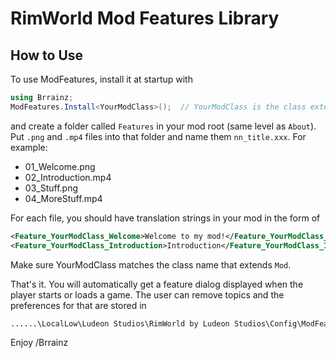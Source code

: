 # RimWorld Mod Features Library

## How to Use

To use ModFeatures, install it at startup with

```cs
using Brrainz;
ModFeatures.Install<YourModClass>();  // YourModClass is the class extending 'Mod'
```

and create a folder called `Features` in your mod root (same level as `About`). Put `.png` and `.mp4` files into that folder and name them `nn_title.xxx`. For example:

- 01_Welcome.png
- 02_Introduction.mp4
- 03_Stuff.png
- 04_MoreStuff.mp4

For each file, you should have translation strings in your mod in the form of

```xml
<Feature_YourModClass_Welcome>Welcome to my mod!</Feature_YourModClass_Welcome>
<Feature_YourModClass_Introduction>Introduction</Feature_YourModClass_Introduction>
```

Make sure YourModClass matches the class name that extends `Mod`.

That's it. You will automatically get a feature dialog displayed when the player starts or loads a game. The user can remove topics and the preferences for that are stored in

```txt
......\LocalLow\Ludeon Studios\RimWorld by Ludeon Studios\Config\ModFeatures\
```

Enjoy
/Brrainz